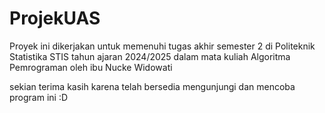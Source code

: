 # ProjekUAS
Proyek ini dikerjakan untuk memenuhi tugas akhir semester 2
di Politeknik Statistika STIS tahun ajaran 2024/2025 dalam 
mata kuliah Algoritma Pemrograman oleh ibu Nucke Widowati 

sekian terima kasih karena telah bersedia mengunjungi dan mencoba program ini :D
